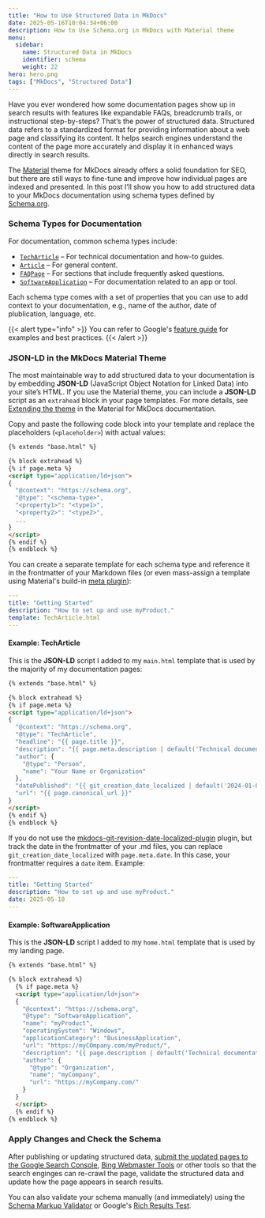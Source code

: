 ```yaml
---
title: "How to Use Structured Data in MkDocs"
date: 2025-05-16T10:04:34+06:00
description: How to Use Schema.org in MkDocs with Material theme
menu:
  sidebar:
    name: Structured Data in MkDocs
    identifier: schema
    weight: 22
hero: hero.png
tags: ["MkDocs", "Structured Data"]
---
```


Have you ever wondered how some documentation pages show up in search results with features like expandable FAQs, breadcrumb trails, or instructional step-by-steps? 
That’s the power of structured data.
Structured data refers to a standardized format for providing information about a web page and classifying its content. 
It helps search engines understand the content of the page more accurately and display it in enhanced ways directly in search results.

The [Material](https://squidfunk.github.io/mkdocs-material/) theme for MkDocs already offers a solid foundation for SEO, but there are still ways to fine-tune and improve how individual pages are indexed and presented.
In this post I’ll show you how to add structured data to your MkDocs documentation using schema types defined by [Schema.org](https://schema.org/).

### Schema Types for Documentation

For documentation, common schema types include:

- [`TechArticle`](https://schema.org/TechArticle) – For technical documentation and how-to guides.
- [`Article`](https://schema.org/Article) – For general content.
- [`FAQPage`](https://schema.org/FAQPage) – For sections that include frequently asked questions.
- [`SoftwareApplication`](https://schema.org/SoftwareApplication) – For documentation related to an app or tool.

Each schema type comes with a set of properties that you can use to add context to your documentation, e.g., name of the author, date of plublication, language, etc.

{{< alert type="info" >}}
You can refer to Google's [feature guide](https://developers.google.com/search/docs/appearance/structured-data/article) for examples and best practices.
{{< /alert >}}


### JSON-LD in the MkDocs Material Theme

The most maintainable way to add structured data to your documentation is by embedding **JSON-LD** (JavaScript Object Notation for Linked Data) into your site’s HTML.
If you use the Material theme, you can include a **JSON-LD** script as an `extrahead` block in your page templates.
For more details, see [Extending the theme](https://squidfunk.github.io/mkdocs-material/customization/#overriding-blocks) in the Material for MkDocs documentation.

Copy and paste the following code block into your template and replace the placeholders (`<placeholder>`) with actual values:

```html
{% extends "base.html" %}

{% block extrahead %}
{% if page.meta %}
<script type="application/ld+json">
{
  "@context": "https://schema.org",
  "@type": "<schema-type>",
  "<property1>": "<type1>",
  "<property2>": "<type2>",
  ...
}
</script>
{% endif %}
{% endblock %}
```

You can create a separate template for each schema type and reference it in the frontmatter of your Markdown files (or even mass-assign a template using Material's build-in [meta plugin](https://squidfunk.github.io/mkdocs-material/plugins/meta/)):

```yaml
---
title: "Getting Started"
description: "How to set up and use myProduct."
template: TechArticle.html
---
```


#### Example: TechArticle

This is the **JSON-LD** script I added to my `main.html` template that is used by the majority of my documentation pages:

```html
{% extends "base.html" %}

{% block extrahead %}
{% if page.meta %}
<script type="application/ld+json">
{
  "@context": "https://schema.org",
  "@type": "TechArticle",
  "headline": "{{ page.title }}",
  "description": "{{ page.meta.description | default('Technical documentation page.') }}",
  "author": {
    "@type": "Person",
    "name": "Your Name or Organization"
  },
  "datePublished": "{{ git_creation_date_localized | default('2024-01-01') }}", 
  "url": "{{ page.canonical_url }}"
}
</script>
{% endif %}
{% endblock %}
```

If you do not use the [mkdocs-git-revision-date-localized-plugin](https://timvink.github.io/mkdocs-git-revision-date-localized-plugin/) plugin, but track the date in the frontmatter of your .md files, you can replace `git_creation_date_localized` with `page.meta.date`. 
In this case, your frontmatter requires a `date` item. 
Example:

```yaml
---
title: "Getting Started"
description: "How to set up and use myProduct."
date: 2025-05-10
---
```

#### Example: SoftwareApplication

This is the **JSON-LD** script I added to my `home.html` template that is used by my landing page.

```html
{% extends "base.html" %}

{% block extrahead %}
  {% if page.meta %}
  <script type="application/ld+json">
  {
    "@context": "https://schema.org",
    "@type": "SoftwareApplication",
    "name": "myProduct",
    "operatingSystem": "Windows",
    "applicationCategory": "BusinessApplication",
    "url": "https://myCOmpany.com/myProduct/",
    "description": "{{ page.description | default('Technical documentation of myProduct.') }}",
    "author": {
      "@type": "Organization",
      "name": "myCompany",
      "url": "https://myCompany.com/"
    }
  }
  </script>
  {% endif %}
{% endblock %}
```


### Apply Changes and Check the Schema

After publishing or updating structured data, [submit the updated pages to the Google Search Console](./google-search-console.md), [Bing Webmaster Tools](https://www.bing.com/webmasters/about) or other tools so that the search enginges can re-crawl the page, validate the structured data and update how the page appears in search results.


You can also validate your schema manually (and immediately) using the [Schema Markup Validator](https://validator.schema.org/) or Google's [Rich Results Test](https://search.google.com/test/rich-results).

